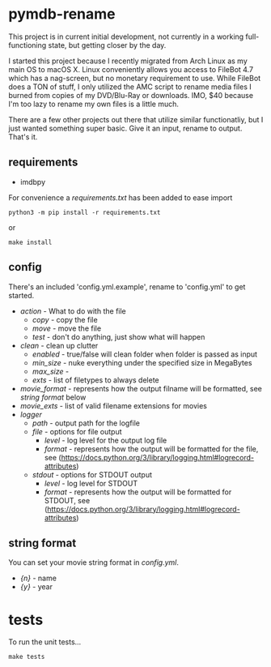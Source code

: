 # pymdb-rename
This project is in current initial development, not currently in a working full-functioning state, but getting closer by the day.

I started this project because I recently migrated from Arch Linux as my main OS to macOS X.  Linux conveniently allows you access to FileBot 4.7 which has a nag-screen, but no monetary requirement to use.  While FileBot does a TON of stuff, I only utilized the AMC script to rename media files I burned from copies of my DVD/Blu-Ray or downloads.  IMO, $40 because I'm too lazy to rename my own files is a little much.  

There are a few other projects out there that utilize similar functionatliy, but I just wanted something super basic.  Give it an input, rename to output.  That's it.  

## requirements
* imdbpy

For convenience a *requirements.txt* has been added to ease import

`python3 -m pip install -r requirements.txt`

or

`make install`

## config
There's an included 'config.yml.example', rename to 'config.yml' to get started. 
* *action* - What to do with the file
  * *copy* - copy the file
  * *move* - move the file
  * *test* - don't do anything, just show what will happen
* *clean* - clean up clutter
  * *enabled* - true/false will clean folder when folder is passed as input
  * *min_size* - nuke everything under the specified size in MegaBytes
  * *max_size* - 
  * *exts* - list of filetypes to always delete
* *movie_format* - represents how the output filname will be formatted, see *string format* below
* *movie_exts* - list of valid filename extensions for movies
* *logger*
  * *path* - output path for the logfile
  * *file* - options for file output
    * *level* - log level for the output log file
    * *format* - represents how the output will be formatted for the file, see (https://docs.python.org/3/library/logging.html#logrecord-attributes)
  * *stdout* - options for STDOUT output
    * *level* - log level for STDOUT
    * *format* - represents how the output will be formatted for STDOUT, see (https://docs.python.org/3/library/logging.html#logrecord-attributes)

## string format
You can set your movie string format in *config.yml*.  

* *{n}* - name
* *{y}* - year

# tests
To run the unit tests...

`make tests` 